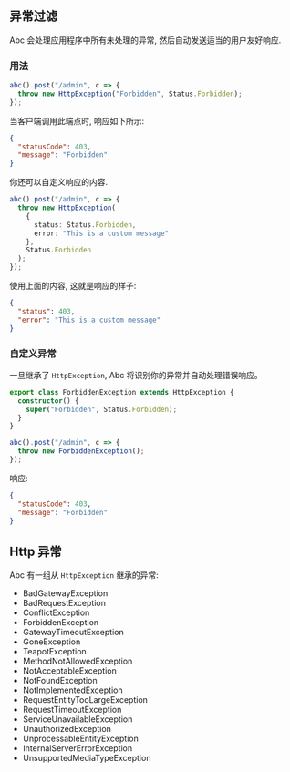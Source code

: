 ## 异常过滤

Abc 会处理应用程序中所有未处理的异常, 然后自动发送适当的用户友好响应.

### 用法

```ts
abc().post("/admin", c => {
  throw new HttpException("Forbidden", Status.Forbidden);
});
```

当客户端调用此端点时, 响应如下所示:

```json
{
  "statusCode": 403,
  "message": "Forbidden"
}
```

你还可以自定义响应的内容.

```ts
abc().post("/admin", c => {
  throw new HttpException(
    {
      status: Status.Forbidden,
      error: "This is a custom message"
    },
    Status.Forbidden
  );
});
```

使用上面的内容, 这就是响应的样子:

```json
{
  "status": 403,
  "error": "This is a custom message"
}
```

### 自定义异常

一旦继承了 `HttpException`, Abc 将识别你的异常并自动处理错误响应。

```ts
export class ForbiddenException extends HttpException {
  constructor() {
    super("Forbidden", Status.Forbidden);
  }
}

abc().post("/admin", c => {
  throw new ForbiddenException();
});
```

响应:

```json
{
  "statusCode": 403,
  "message": "Forbidden"
}
```

## Http 异常

Abc 有一组从 `HttpException` 继承的异常:

- BadGatewayException
- BadRequestException
- ConflictException
- ForbiddenException
- GatewayTimeoutException
- GoneException
- TeapotException
- MethodNotAllowedException
- NotAcceptableException
- NotFoundException
- NotImplementedException
- RequestEntityTooLargeException
- RequestTimeoutException
- ServiceUnavailableException
- UnauthorizedException
- UnprocessableEntityException
- InternalServerErrorException
- UnsupportedMediaTypeException
